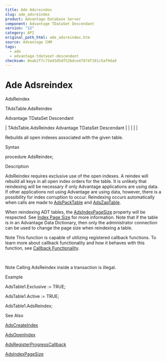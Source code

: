 ```yaml
---
title: Ade Adsreindex
slug: ade_adsreindex
product: Advantage Database Server
component: Advantage TDataSet Descendant
version: "12"
category: API
original_path_html: ade_adsreindex.htm
source: Advantage CHM
tags:
  - ade
  - advantage-tdataset-descendant
checksum: 0eab2f7c73ed3d5df52bdce47974f191c5af9dad
---
```


# Ade Adsreindex

AdsReindex

TAdsTable.AdsReindex

Advantage TDataSet Descendant

| TAdsTable.AdsReindex  Advantage TDataSet Descendant |  |  |  |  |

Rebuilds all open indexes associated with the given table.

Syntax

procedure AdsReindex;

Description

AdsReindex requires exclusive use of the open indexes. A reindex will rebuild all keys in all open index orders for the table. It is unlikely that reindexing will be necessary if only Advantage applications are using data. If other applications not using Advantage are using data, however, there is a possibility for index corruption to occur. Reindexing occurs automatically when calls are made to [AdsPackTable](ade_adspacktable.md) and [AdsZapTable](ade_adszaptable.md).

When reindexing ADT tables, the [AdsIndexPageSize](ade_adsindexpagesize.md) property will be respected. See [Index Page Size](master_index_page_size.md) for more information. Note that if the table is in an Advantage Data Dictionary, then only the administrator connection can be used to change the page size when reindexing a table.

Note This function is capable of utilizing registered callback functions. To learn more about callback functionality and how it behaves with this function, see [Callback Functionality](master_callback_functionality.md).

 

Note Calling AdsReindex inside a transaction is illegal.

Example

AdsTable1.Exclusive := TRUE;

AdsTable1.Active := TRUE;

AdsTable1.AdsReindex;

See Also

[AdsCreateIndex](ade_adscreateindex.md)

[AdsOpenIndex](ade_adsopenindex.md)

[AdsRegisterProgressCallback](ade_adsregisterprogresscallback.md)

[AdsIndexPageSize](ade_adsindexpagesize.md)
